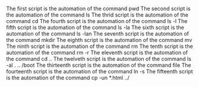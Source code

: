 The first script is the automation of the command pwd
The second script is the automation of the command ls
The thrid script is the automation of the command cd 
The fourth script is the automation of the command ls -l
The fifth script is the automation of the command ls -la
The sixth script is the automation of the command ls -lan
The seventh script is the automation of the command mkdir
The eighth script is the automation of the command mv
The ninth script is the automation of the command rm
The tenth script is the automation of the command rm -r
The eleventh script is the automation of the command cd ..
The twelveth script is the automation of the command ls -al . .. /boot
The thirteenth script is the automation of the command file
The fourteenth script is the automation of the command ln -s
The fifteenth script is the automation of the command cp -un *.html ../
 
